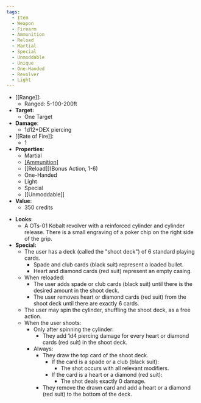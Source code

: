 ```yaml
---
tags:
  - Item
  - Weapon
  - Firearm
  - Ammunition
  - Reload
  - Martial
  - Special
  - Unmoddable
  - Unique
  - One-Handed
  - Revolver
  - Light
---
```

- [[Range]]:
	- Ranged: 5-100-200ft
- **Target:**
	- One Target
- **Damage**:
	- 1d12+DEX piercing
- [[Rate of Fire]]:
	- 1
- **Properties**:
	- Martial
	- [[Ammunition]](6)
	- [[Reload]](Bonus Action, 1-6)
	- One-Handed
	- Light
	- Special
	- [[Unmoddable]]
- **Value**:
	- 350 credits
* **Looks**:
	* A OTs-01 Kobalt revolver with a reinforced cylinder and cylinder release. There is a small engraving of a poker chip on the right side of the grip.
* **Special:**
	* The user has a deck (called the "shoot deck") of 6 standard playing cards. 
		* Spade and club cards (black suit) represent a loaded bullet.
		* Heart and diamond cards (red suit) represent an empty casing.
	* When reloaded:
		* The user adds spade or club cards (black suit) until there is the desired amount in the shoot deck.
		* The user removes heart or diamond cards (red suit) from the shoot deck until there are exactly 6 cards.
	* The user may spin the cylinder, shuffling the shoot deck, as a free action.
	* When the user shoots:
		* Only after spinning the cylinder:
			* They add 1d4 piercing damage for every heart or diamond cards (red suit) in the shoot deck. 
		* Always:
			* They draw the top card of the shoot deck.
				* If the card is a spade or a club (black suit):
					* The shot occurs with all relevant modifiers.
				* If the card is a heart or a diamond (red suit):
					* The shot deals exactly 0 damage.
			* They remove the drawn card and add a heart or a diamond (red suit) to the bottom of the deck.